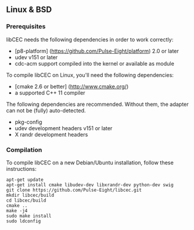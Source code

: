 ## Linux & BSD

### Prerequisites
libCEC needs the following dependencies in order to work correctly:
* [p8-platform] (https://github.com/Pulse-Eight/platform) 2.0 or later
* udev v151 or later
* cdc-acm support compiled into the kernel or available as module

To compile libCEC on Linux, you'll need the following dependencies:
* [cmake 2.6 or better] (http://www.cmake.org/)
* a supported C++ 11 compiler

The following dependencies are recommended. Without them, the adapter can not
be (fully) auto-detected.
* pkg-config
* udev development headers v151 or later
* X randr development headers

### Compilation
To compile libCEC on a new Debian/Ubuntu installation, follow these instructions:
```
apt-get update
apt-get install cmake libudev-dev libxrandr-dev python-dev swig
git clone https://github.com/Pulse-Eight/libcec.git
mkdir libcec/build
cd libcec/build
cmake ..
make -j4
sudo make install
sudo ldconfig
```
